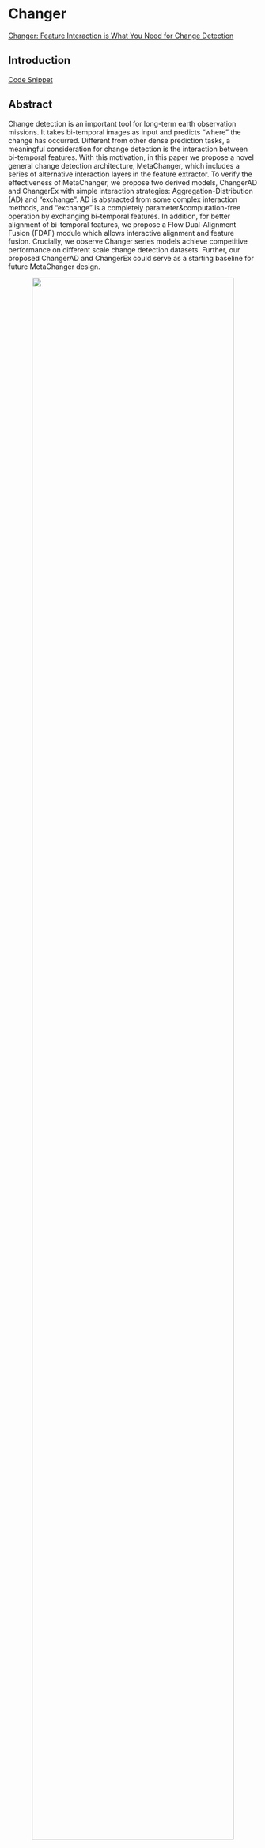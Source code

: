 # Changer

[Changer: Feature Interaction is What You Need for Change Detection](https://arxiv.org/abs/2209.08290)

## Introduction

[Code Snippet](https://github.com/likyoo/open-cd/blob/main/opencd/models/decode_heads/changer.py#L151)

## Abstract
Change detection is an important tool for long-term earth observation missions. It takes bi-temporal images as input and predicts “where” the change has occurred. Different from other dense prediction tasks, a meaningful consideration for change detection is the interaction between bi-temporal features. With this motivation, in this paper we propose a novel general change detection architecture, MetaChanger, which includes a series of alternative interaction layers in the feature extractor. To verify the effectiveness of MetaChanger, we propose two derived models, ChangerAD and ChangerEx with simple interaction strategies: Aggregation-Distribution (AD) and “exchange”. AD is abstracted from some complex interaction methods, and “exchange” is a completely parameter&computation-free operation by exchanging bi-temporal features. In addition, for better alignment of bi-temporal features, we propose a Flow Dual-Alignment Fusion (FDAF) module which allows interactive alignment and feature fusion. Crucially, we observe Changer series models achieve competitive performance on different scale change detection datasets. Further, our proposed ChangerAD and ChangerEx could serve as a starting baseline for future MetaChanger design.

<!-- [IMAGE] -->

<div align=center>
<img src="https://user-images.githubusercontent.com/44317497/192922229-9a9480c2-cb12-42e5-84e6-92ee1df1f775.png" width="90%"/>
</div>

```bibtex
@article{fang2022changer,
  title={Changer: Feature Interaction is What You Need for Change Detection},
  author={Fang, Sheng and Li, Kaiyu and Li, Zhe},
  journal={arXiv preprint arXiv:2209.08290},
  year={2022}
}
```

## Results and models

### S2Looking

|  Method   | Backbone | Crop Size | Lr schd | Mem (GB) | Precision | Recall | F1-Score |  IoU  |                            config                            |                           download                           |
| :-------: | :------: | :-------: | :-----: | :------: | :-------: | :----: | :------: | :---: | :----------------------------------------------------------: | :----------------------------------------------------------: |
| ChangerEx |   r18    |  512x512  |  80000  |    -     |   75.04   | 59.35  |  66.28   | 49.57 | [config](https://github.com/likyoo/open-cd/blob/main/configs/changer/changer_ex_r18_512x512_80k_s2looking.py) | [model](https://drive.google.com/file/d/1yR-ORxgj7Hjm-J83Htv0rQiNc6w8x1Gs/view?usp=sharing) \| [log](https://drive.google.com/file/d/1JWGh_N7GqSi9kodbK_MhRhYON7suJG7u/view?usp=sharing) |
| ChangerEx |   s50    |  512x512  |  80000  |    -     |   74.63   | 61.08  |  67.18   | 50.58 | [config](https://github.com/likyoo/open-cd/blob/main/configs/changer/changer_ex_s50_512x512_80k_s2looking.py) | [model](https://drive.google.com/file/d/1JLZ95FJD32zpTAT3BBvy4YnzFuaC_wXF/view?usp=sharing) \| [log](https://drive.google.com/file/d/1XpMIyVbrFZOVxeMWk3pGIOz6X92UDvzz/view?usp=sharing) |
| ChangerEx |   s101   |  512x512  |  80000  |    -     |   74.40   | 61.95  |  67.61   | 51.07 | [config](https://github.com/likyoo/open-cd/blob/main/configs/changer/changer_ex_s101_512x512_80k_s2looking.py) | [model](https://drive.google.com/file/d/1PevW2rQZILEmPyW6YRxu3D33-GkT1YJ7/view?usp=sharing) \| [log](https://drive.google.com/file/d/1bIaxr-bbKSEyCHg6mo05zoKOm8rXARps/view?usp=sharing) |



### LEVIR-CD

|  Method   | Backbone | Crop Size | Lr schd | Mem (GB) | Precision | Recall | F1-Score |  IoU  |                            config                            |                           download                           |
| :-------: | :------: | :-------: | :-----: | :------: | :-------: | :----: | :------: | :---: | :----------------------------------------------------------: | :----------------------------------------------------------: |
| ChangerEx |   r18    |  512x512  |  40000  |    -     |   92.97   | 90.61  |  91.77   | 84.80 | [config](https://github.com/likyoo/open-cd/blob/main/configs/changer/changer_ex_r18_512x512_40k_levircd.py) |                      lost​ :confounded:                       |
| ChangerEx |   s50    |  512x512  |  40000  |    -     |   93.47   | 90.95  |  92.19   | 85.51 | [config](https://github.com/likyoo/open-cd/blob/main/configs/changer/changer_ex_s50_512x512_40k_levircd.py) | [model](https://drive.google.com/file/d/1rnQjWrMShB2bHOjMqARyhGn0p-nQFiaB/view?usp=sharing) \| [log](https://drive.google.com/file/d/1sRyKvVBJghjPRjq4cqt_qYdSbxxJIIsj/view?usp=sharing) |
| ChangerEx |   s101   |  512x512  |  40000  |    -     |   93.38   | 91.31  |  92.33   | 85.76 | [config](https://github.com/likyoo/open-cd/blob/main/configs/changer/changer_ex_s101_512x512_40k_levircd.py) | [model](https://drive.google.com/file/d/128FVQL-93oN5lUMGuqDcmPU-80RiXBhn/view?usp=sharing) \| [log](https://drive.google.com/file/d/18qcXeyC6rq-l04vS5I5n3VAhh0HsCxFF/view?usp=sharing) |


- All metrics are based on the category "change".
- All scores are computed on the test set.
